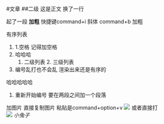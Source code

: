 #文章
##二级
这是正文
换了一行

起了一段
**加粗**
快捷键command+i 斜体 command+b 加粗

有序列表
1. 1.空格 记得加空格
1. 哈哈哈   
   1. 二级列表
      2. 三级列表
2. 编号乱打也不会乱 渲染出来还是有序的
   
哈哈哈哈哈 
1. 重新开始编号   要在两段之间加一个段落
   

 加图片
 直接复制图片 粘贴是command+option+v 
 ![](2022-05-12-18-29-56.png)
 或者直接打![]()  
 ![](2022-05-12-18-29-56.png)
 *小兔子*
 